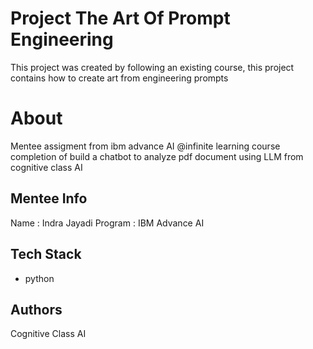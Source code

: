 
# Project The Art Of Prompt Engineering

This project was created by following an existing course, this project contains how to create art from engineering prompts

# About
 
Mentee assigment from ibm advance AI @infinite learning course completion of build a chatbot to analyze pdf document using LLM from cognitive class AI

## Mentee Info 

Name : Indra Jayadi
Program : IBM Advance AI 

## Tech Stack

- python

## Authors

Cognitive Class AI



